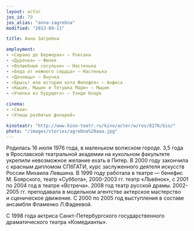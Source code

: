 ```yaml
---
layout: actor
jos_id: 79
jos_alias: "anna-zagrebna"
modified: "2013-09-11"

title: Анна Загребна

employment:
- «Сирано де Бержерак» — Роксана
- «Дурочка» — Финея
- «Волшебные сосульки» — Настенька
- «Беда от нежного сердца» — Настенька
- «Дачницы» — Внучка
- «Брысь! или истории кота Филофея» — Анфиса
- «Кыцик, Мыцик и Тетушка Мари» — Мыцик
- «Училка из будущего» — Уэнди Кларк

cinema:
- «Свои»
- «Улицы разбитых фонарей»

kinoteatr: "http://www.kino-teatr.ru/kino/acter/w/ros/8276/bio/"
photo: "/images/stories/agrebna%20aaa.jpg"
---
```


Родилась 16 июля 1976 года, в маленьком волжском городе. 3,5 года в Ярославской театральной академии на кукольном факультете укрепили невозможное желание ехать в Питер. В 2000 году закончила с красным дипломом СПбГАТИ, курс заслуженного деятеля искусств России Михаила Левшина. В 1999 году работала в театре — бенефис М. Боярского, театр «Суббота», 2000-2003 гг. театр «ЛЬвёнок», с 2001 по 2004 год в театре «Встреча». 2008 год театр русской драмы. 2002-2005 гг. преподавала в модельном агентстве актерское мастерство и сценическое движение. С 2000 по 2005 год выступления в составе ансамбля Фламенко Л.Фадеевой.

С 1998 года актриса Санкт-Петербургского государственного драматического театра «Комедианты».